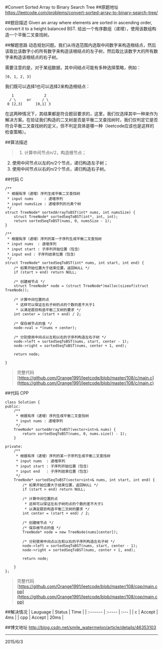 #Convert Sorted Array to Binary Search Tree
##原题地址
https://leetcode.com/problems/convert-sorted-array-to-binary-search-tree/

##题目描述
Given an array where elements are sorted in ascending order, convert it to a height balanced BST.
给出一个有序数组（递增），使用该数组构造一个平衡二叉查找树。

##解题思路
动态规划问题。我们从待选范围内选取中间数字来构造根结点，然后该取比该数字小的所有数字来构造该根结点的左子树，然后取比该数字大的所有数字来构造该根结点的右子树。

需要注意的是，对于某组数据，其中间结点可能有多种选择策略，例如：
    
    [0, 1, 2, 3]
我们既可以选择1也可以选择2来构造根结点：

       1              2
      / \     or     / \
     0 [2,3]      [0,1] 3
在这两种情况下，其结果都是符合题目要求的，这里，我们仅选择其中一种来作为解决方案。在验证我们构造的二叉树是否是平衡二叉查找树时，我们仅判定它是否符合平衡二叉查找树的定义，但不判定具体是哪一种（leetcode应该也是这样的检查策略）。

##算法描述
> 1. 计算中间节点n/2，构造根节点；
2. 使用中间节点以左的n/2个节点，递归构造左子树；
3. 使用中间节点以右的n/2个节点，递归构造右子树。


##代码 C

```
/**
 * 根据有序（递增）序列生成平衡二叉查找树
 * input nums     : 递增序列
 * input numsSize : 递增序列的元素个树
 */
struct TreeNode* sortedArrayToBST(int* nums, int numsSize) {
    struct TreeNode* sortedSeqToBST(int*, int, int);
    return sortedSeqToBST(nums, 0, numsSize - 1);
}

/**
 * 根据有序（递增）序列的某一子序列生成平衡二叉查找树
 * input nums  : 递增序列
 * input start : 子序列开始位置（包含）
 * input end : 子序列结束位置（包含）
 */
struct TreeNode* sortedSeqToBST(int* nums, int start, int end) {
    /* 如果开始位置大于结束位置，返回NULL */
    if (start > end) return NULL;

    /* 创建根节点 */
    struct TreeNode* node = (struct TreeNode*)malloc(sizeof(struct TreeNode));
    
    /* 计算中间位置的点
     * 这样可以保证左右子树的点的个数的差不大于1
     * 以满足题目构造平衡二叉树的要求 */
    int center = (start + end) / 2;
    
    /* 保存根节点的值 */
    node->val = *(nums + center);    
    
    /* 分别使用中间点以左和以右的子序列构造左右子树 */
    node->left = sortedSeqToBST(nums, start, center - 1);
    node->right = sortedSeqToBST(nums, center + 1, end);
	
    return node;

}
```

> 完整代码[https://github.com/Orange1991/leetcode/blob/master/108/c/main.c](https://github.com/Orange1991/leetcode/blob/master/108/c/main.c)

##代码 CPP

```
class Solution {
public:
    /**
     * 根据有序（递增）序列生成平衡二叉查找树
     * input nums : 递增序列
     */
    TreeNode* sortedArrayToBST(vector<int>& nums) {
        return sortedSeqToBST(nums, 0, nums.size() - 1);
    }

private:
    /**
     * 根据有序（递增）序列的某一子序列生成平衡二叉查找树
     * input nums  : 递增序列
     * input start : 子序列开始位置（包含）
     * input end   : 子序列结束位置（包含）
     */
    TreeNode* sortedSeqToBST(vector<int>& nums, int start, int end) {
        /* 如果开始位置大于结束位置，返回NULL */
        if (start > end) return NULL;

        /* 计算中间位置的点
         * 这样可以保证左右子树的点的个数的差不大于1
         * 以满足题目构造平衡二叉树的要求 */
        int center = (start + end) / 2;
    
        /* 创建根节点 */
        /* 保存根节点的值 */
        TreeNode* node = new TreeNode(nums[center]);
    
        /* 分别使用中间点以左和以右的子序列构造左右子树 */
        node->left = sortedSeqToBST(nums, start, center - 1);
        node->right = sortedSeqToBST(nums, center + 1, end);
	
        return node;

    }
};
```
> 完整代码[https://github.com/Orange1991/leetcode/blob/master/108/cpp/main.cpp](https://github.com/Orange1991/leetcode/blob/master/108/cpp/main.cpp)

##解决情况
| Lauguage | Status | Time |
| :------- | :----- | :--- |
| c        | Accept | 4ms  |
| cpp      | Accept | 20ms  |


##博文地址
http://blog.csdn.net/smile_watermelon/article/details/46353103


---
2015/6/3
